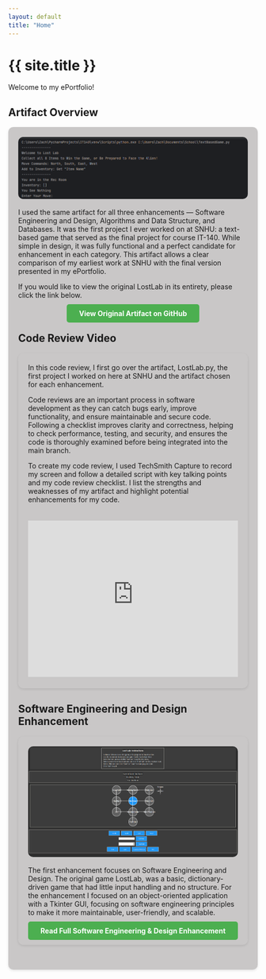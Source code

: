 ```yaml
---
layout: default
title: "Home"
---
```


# {{ site.title }}

Welcome to my ePortfolio! 

## Artifact Overview

<div style="background-color: #c9c7c7; padding: 20px; border-radius: 10px; box-shadow: 0 2px 5px rgba(0,0,0,0.1); margin-bottom: 30px;">

<!-- OG Running Screenshot -->
<div style="text-align:center; margin-bottom: 15px;">
  <img src="images/OG Running.png" alt="Original LostLab Running Screenshot" style="max-width:100%; border-radius:10px;">
</div>

I used the same artifact for all three enhancements — Software Engineering and Design, Algorithms and Data Structure, and Databases. 
It was the first project I ever worked on at SNHU: a text-based game that served as the final project for course IT-140. 
While simple in design, it was fully functional and a perfect candidate for enhancement in each category. 
This artifact allows a clear comparison of my earliest work at SNHU with the final version presented in my ePortfolio. 

If you would like to view the original LostLab in its entirety, please click the link below.

<div style="text-align:center; margin-top:20px;">
  <a href="https://github.com/zag2493/zag2493.github.io/blob/main/OriginalLostLab.py" 
     target="_blank" 
     rel="noopener noreferrer"
     style="background-color:#4CAF50; color:white; padding:10px 25px; text-decoration:none; border-radius:5px; font-weight:bold;">
     View Original Artifact on GitHub
  </a>
</div>

## Code Review Video

<div style="display: flex; flex-wrap: wrap; gap: 20px; align-items: flex-start; background-color: #c9c7c7; padding: 20px; border-radius: 10px; box-shadow: 0 2px 5px rgba(0,0,0,0.1);">

<div style="flex: 1; min-width: 300px;">
In this code review, I first go over the artifact, LostLab.py, the first project I worked on here at SNHU and the artifact chosen for each enhancement. 

Code reviews are an important process in software development as they can catch bugs early, improve functionality, and ensure maintainable and secure code. Following a checklist improves clarity and correctness, helping to check performance, testing, and security, and ensures the code is thoroughly examined before being integrated into the main branch.

To create my code review, I used TechSmith Capture to record my screen and follow a detailed script with key talking points and my code review checklist. I list the strengths and weaknesses of my artifact and highlight potential enhancements for my code.

</div>

<div style="flex: 1; min-width: 300px;">
<iframe width="100%" height="315" 
        src="https://www.youtube.com/embed/t0SVgCdGR3Q"
        title="YouTube video player" 
        frameborder="0" 
        allowfullscreen>
</iframe>
</div>

</div>

## Software Engineering and Design Enhancement

<div style="background-color: #c9c7c7; padding: 20px; border-radius: 10px; box-shadow: 0 2px 5px rgba(0,0,0,0.1); margin-bottom: 30px;">

<!-- Final Game Running Screenshot -->
<div style="text-align:center; margin-bottom: 15px;">
  <img src="images/FinalGameRunning.png" alt="Final LostLab Enhanced Running Screenshot" style="max-width:100%; border-radius:10px;">
</div>

The first enhancement focuses on Software Engineering and Design. The original game LostLab, was a basic, dictionary-driven game that had little input handling and no structure. For the enhancement I focused on an object-oriented application with a Tkinter GUI, focusing on software engineering principles to make it more maintainable, user-friendly, and scalable. 

<div style="text-align:center; margin-top:20px;">
<a href="/enhancements/software_design/" 
   style="background-color:#4CAF50; color:white; padding:10px 25px; text-decoration:none; border-radius:5px; font-weight:bold;">
   Read Full Software Engineering & Design Enhancement
</a>
</div>


</div>
